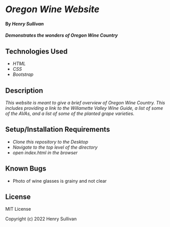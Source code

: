 # _Oregon Wine Website_

#### By _**Henry Sullivan**_

#### _Demonstrates the wonders of Oregon Wine Country_

## Technologies Used

* _HTML_
* _CSS_
* _Bootstrap_

## Description

_This website is meant to give a brief overview of Oregon Wine Country. This includes providing a link to the Willamette Valley Wine Guide, a list of some of the AVAs, and a list of some of the planted grape varieties._

## Setup/Installation Requirements

* _Clone this repository to the Desktop_
* _Navigate to the top level of the directory_
* _open index.html in the browser_


## Known Bugs

* Photo of wine glasses is grainy and not clear

## License

MIT License


Copyright (c) 2022 Henry Sullivan
